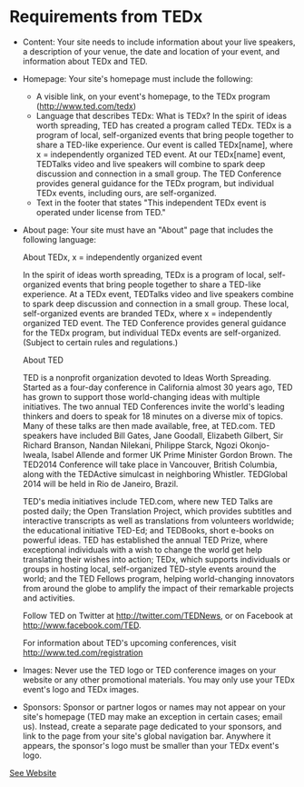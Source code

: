 # Requirements from TEDx

* Content: Your site needs to include information about your live speakers, a description of your venue, the date and location of your event, and information about TEDx and TED.
* Homepage: Your site's homepage must include the following:
	* A visible link, on your event's homepage, to the TEDx program (http://www.ted.com/tedx)
	* Language that describes TEDx:
		What is TEDx?
		In the spirit of ideas worth spreading, TED has created a program called TEDx. TEDx is a program of local, self-organized events that bring people together to share a TED-like experience. Our event is called TEDx[name], where x = independently organized TED event. At our TEDx[name] event, TEDTalks video and live speakers will combine to spark deep discussion and connection in a small group. The TED Conference provides general guidance for the TEDx program, but individual TEDx events, including ours, are self-organized.
	* Text in the footer that states "This independent TEDx event is operated under license from TED."
* About page: Your site must have an "About" page that includes the following language:

	About TEDx, x = independently organized event

	In the spirit of ideas worth spreading, TEDx is a program of local, self-organized events that bring people together to share a TED-like experience. At a TEDx event, TEDTalks video and live speakers combine to spark deep discussion and connection in a small group. These local, self-organized events are branded TEDx, where x = independently organized TED event. The TED Conference provides general guidance for the TEDx program, but individual TEDx events are self-organized. (Subject to certain rules and regulations.)

	About TED

	TED is a nonprofit organization devoted to Ideas Worth Spreading. Started as a four-day conference in California almost 30 years ago, TED has grown to support those world-changing ideas with multiple initiatives. The two annual TED Conferences invite the world's leading thinkers and doers to speak for 18 minutes on a diverse mix of topics. Many of these talks are then made available, free, at TED.com. TED speakers have included Bill Gates, Jane Goodall, Elizabeth Gilbert, Sir Richard Branson, Nandan Nilekani, Philippe Starck, Ngozi Okonjo-Iweala, Isabel Allende and former UK Prime Minister Gordon Brown. The TED2014 Conference will take place in Vancouver, British Columbia, along with the TEDActive simulcast in neighboring Whistler. TEDGlobal 2014 will be held in Rio de Janeiro, Brazil.

	TED's media initiatives include TED.com, where new TED Talks are posted daily; the Open Translation Project, which provides subtitles and interactive transcripts as well as translations from volunteers worldwide; the educational initiative TED-Ed; and TEDBooks, short e-books on powerful ideas. TED has established the annual TED Prize, where exceptional individuals with a wish to change the world get help translating their wishes into action; TEDx, which supports individuals or groups in hosting local, self-organized TED-style events around the world; and the TED Fellows program, helping world-changing innovators from around the globe to amplify the impact of their remarkable projects and activities.

	Follow TED on Twitter at http://twitter.com/TEDNews, or on Facebook at http://www.facebook.com/TED.
	                  
	For information about TED's upcoming conferences, visit http://www.ted.com/registration                  

* Images: Never use the TED logo or TED conference images on your website or any other promotional materials. You may only use your TEDx event's logo and TEDx images.
* Sponsors: Sponsor or partner logos or names may not appear on your site's homepage (TED may make an exception in certain cases; email us). Instead, create a separate page dedicated to your sponsors, and link to the page from your site's global navigation bar. Anywhere it appears, the sponsor's logo must be smaller than your TEDx event's logo.

[See Website](https://www.ted.com/pages/creating_a_tedx_website)